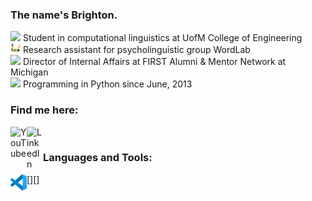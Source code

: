 ### The name's Brighton.

<img src="https://brand.umich.edu/assets/brand/style-guide/logo-guidelines/Block_M-Hex.png" width="16px"> Student in computational linguistics at UofM College of Engineering
<br />
<img src="img/Wordlab%20Logo-04.png" width="16px"> Research assistant for psycholinguistic group WordLab
<br />
<img src="https://famnm.club/img/icon-monochrome-dark.png" width="16px"> Director of Internal Affairs at FIRST Alumni & Mentor Network at Michigan
<br />
<img src="https://upload.wikimedia.org/wikipedia/commons/thumb/c/c3/Python-logo-notext.svg/1200px-Python-logo-notext.svg.png" width="16px"> Programming in Python since June, 2013
<br />

### Find me here:

[<img align="left" alt="YouTube" width="26px" src="https://cdn.icon-icons.com/icons2/2699/PNG/512/youtube_logo_icon_168737.png"/>][youtube]
[<img align="left" alt="LinkedIn" width="26px" src="https://upload.wikimedia.org/wikipedia/commons/thumb/c/ca/LinkedIn_logo_initials.png/768px-LinkedIn_logo_initials.png"/>][linkedin]

<br />

### Languages and Tools:

[<img align="left" alt="Visual Studio Code" width="26px" src="https://raw.githubusercontent.com/github/explore/80688e429a7d4ef2fca1e82350fe8e3517d3494d/topics/visual-studio-code/visual-studio-code.png"/>][]

[youtube]: https://www.youtube.com/channel/UC6txpOCWxeZI_KPf4LClS6A
[linkedin]: https://www.linkedin.com/in/brighton-p-9569a7194/